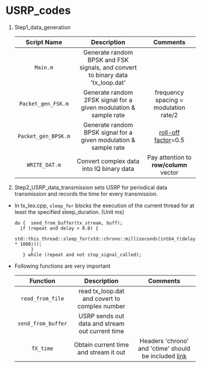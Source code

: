 # USRP_codes

1. Step1_data_generation

    |Script Name | Description | Comments|
    | :---: | :---: | :---: | 
    |  `Main.m`     |  Generate random BPSK and FSK signals, and convert to binary data 'tx_loop.dat' | |
    |  `Packet_gen_FSK.m`     |  Generate random 2FSK signal for a given modulation & sample rate  | frequency spacing = modulation rate/2|
    |  `Packet_gen_BPSK.m`    |  Generate random BPSK signal for a given modulation & sample rate  |[roll-off factor](https://en.wikipedia.org/wiki/Raised-cosine_filter#:~:text=the%20mathematical%20one.-,Roll%2Doff%20factor,is%20the%20symbol%2Drate.)=0.5|
    |  `WRITE_DAT.m`     |  Convert complex data into IQ binary data | Pay attention to **row/column** vector |

2. Step2_USRP_data_transmission sets USRP for periodical data transmission and records the time for every transmission.

  - In tx_leo.cpp, `sleep_for` blocks the execution of the current thread for at least the specified sleep_duration. (Unit ms)
       
     ```   
     do {  send_from_buffer(tx_stream, buff);
       if (repeat and delay > 0.0) {
           std::this_thread::sleep_for(std::chrono::milliseconds(int64_t(delay * 1000)));
           }
        } while (repeat and not stop_signal_called);
     ``` 
    
   - Following functions are very important

      |Function | Description | Comments|
     | :---: | :---: | :---: | 
     | `read_from_file`| read tx_loop.dat and covert to complex number| |
     | `send_from_buffer`| USRP sends out data and stream out current time| |
     | `TX_time`| Obtain current time and stream it out|Headers 'chrono' and 'ctime' should be included [link](https://stackoverflow.com/questions/997946/how-to-get-current-time-and-date-in-c)|
